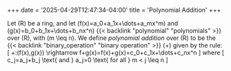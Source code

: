 +++
date = '2025-04-29T12:47:34-04:00'
title = 'Polynomial Addition'
+++

Let \(R\) be a ring, and let \(f(x)=a_0+a_1x+\dots+a_mx^m\) and
\(g(x)=b_0+b_1x+\dots+b_nx^n\) {{< backlink "polynomial" "polynomials" >}}
over \(R\), with \(m \leq n\). We define _polynomial addition_ over \(R\)
to be the {{< backlink "binary_operation" "binary operation" >}} \(+\)
given by the rule:
\[
+:(f(x),g(x)) \rightarrow f+g(x)=f(x)+g(x)=c_0+c_1x+\dots+c_nx^n
\]
where
\[
c_j=a_j+b_j \text{ and } a_j=0 \text{ for all } m < j \leq n
\]
